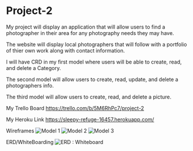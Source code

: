 # Project-2

My project will display an application that will allow users to find a photographer in their area for any photography needs they may have.

The website will display local photographers that will follow with a portfolio of thier own work along with contact information.

I will have CRD in my first model where users will be able to create, read, and delete a Category. 

The second model will allow users to create, read, update, and delete a photographers info.

The third model will allow users to create, read, and delete a picture.

My Trello Board https://trello.com/b/5M6RhPc7/project-2

My Heroku Link https://sleepy-refuge-16457.herokuapp.com/

Wireframes
![Model 1](https://user-images.githubusercontent.com/48021325/57066265-bee53800-6c99-11e9-85e9-4097ca186c9d.jpg)
![Model 2](https://user-images.githubusercontent.com/48021325/57066275-c60c4600-6c99-11e9-8fcb-1a1bfd28147c.jpg)
![Model 3](https://user-images.githubusercontent.com/48021325/57066279-cb699080-6c99-11e9-8f99-560c3fc82cfd.jpg)

ERD/WhiteBoarding
![ERD : Whiteboard](https://user-images.githubusercontent.com/48021325/57076172-f9110280-6cb6-11e9-973c-7da46ad7e5af.jpg)
